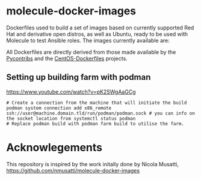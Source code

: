 # molecule-docker-images

Dockerfiles used to build a set of images based on currently supported Red Hat and derivative open distros, as well as Ubuntu, ready to be used with Molecule to test Ansible roles.
The images currently available are:

All Dockerfiles are directly derived from those made available by the [Pycontribs](https://github.com/pycontribs) and the
[CentOS-Dockerfiles](https://github.com/CentOS/CentOS-Dockerfiles) projects. 



## Setting up building farm with podman

https://www.youtube.com/watch?v=pK2SWgAaGCg


```shell
# Create a connection from the machine that will initiate the build
podman system connection add x86_remote ssh://user@machine.domain.tld/run/podman/podman.sock # you can info on the socket location from systemctl status podman
# Replace podman build with podman farm build to utilise the farm.
```

# Acknowlegements

This repository is inspired by the work initally done by Nicola Musatti, https://github.com/nmusatti/molecule-docker-images